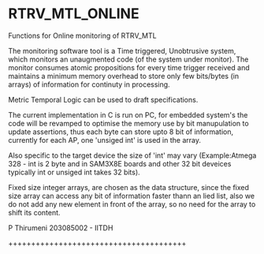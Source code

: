 
# RTRV_MTL_ONLINE
Functions for Online monitoring of RTRV_MTL

The monitoring software tool is a Time triggered, Unobtrusive system, which monitors an unaugmented code (of the system under monitor).
The monitor consumes atomic propositions for every time trigger received and maintains a minimum memory overhead to store only few bits/bytes (in arrays) of information for continuty in processing.

Metric Temporal Logic can be used to draft specifications.

The current implementation in C is run on PC, for embedded system's the code will be revamped to optimise the memory use by bit manupulation to update assertions, thus each byte can store upto 8 bit of information, currently for each AP, one 'unsiged int' is used in the array.

Also specific to the target device the size of 'int' may vary (Example:Atmega 328 - int is 2 byte and in SAM3X8E boards and other 32 bit deveices typically int or unsiged int takes 32 bits).

Fixed size integer arrays, are chosen as the data structure, since the fixed size array can access any bit of information faster thann an lied list, also we do not add any new element in front of the array, so no need for the array to shift its content.

P Thirumeni
203085002 - IITDH



+++++++++++++++++++++++++++++++++++++++
